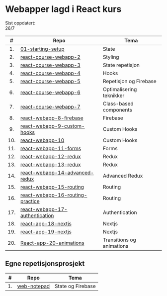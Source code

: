 # Webapper lagd i React kurs
Sist oppdatert:  
26/7

| #   | Repo                                                                                         | Tema                     |
|:---:|----------------------------------------------------------------------------------------------|--------------------------|
| 1.  |[01-starting-setup](https://github.com/paalss/01-starting-setup)                              | State                    |
| 2.  |[react-course-webapp-2](https://github.com/paalss/react-course-webapp-2)                      | Styling                  |
| 3.  |[react-course-webapp-3](https://github.com/paalss/react-course-webapp-3)                      | State repetisjon         |
| 4.  |[react-course-webapp-4](https://github.com/paalss/react-course-webapp-4)                      | Hooks                    |
| 5.  |[react-course-webapp-5](https://github.com/paalss/react-course-webapp-5)                      | Repetisjon og Firebase   |
| 6.  |[react-course-webapp-6](https://github.com/paalss/react-course-webapp-6)                      | Optimalisering teknikker |
| 7.  |[react-course-webapp-7](https://github.com/paalss/react-course-webapp-7)                      | Class-based components   |
| 8.  |[react-webapp-8-firebase](https://github.com/paalss/react-webapp-8-firebase)                  | Firebase                 |
| 9.  |[react-webapp-9-custom-hooks](https://github.com/paalss/react-webapp-9-custom-hooks)          | Custom Hooks             |
| 10. |[react-webapp-10](https://github.com/paalss/react-webapp-10)                                  | Custom Hooks             |
| 11. |[react-webapp-11-forms](https://github.com/paalss/react-webapp-11-forms)                      | Forms                    |
| 12. |[react-webapp-12-redux](https://github.com/paalss/react-webapp-12-redux)                      | Redux                    |
| 13. |[react-webapp-13-redux](https://github.com/paalss/react-webapp-13-redux)                      | Redux                    |
| 14. |[react-webapp-14-advanced-redux](https://github.com/paalss/react-webapp-14-advanced-redux)    | Advanced Redux           |
| 15. |[react-webapp-15-routing](https://github.com/paalss/react-webapp-15-routing)                  | Routing                  |
| 16. |[react-webapp-16-routing-practice](https://github.com/paalss/react-webapp-16-routing-practice)| Routing                  |
| 17. |[react-webapp-17-authentication](https://github.com/paalss/react-webapp-17-authentication)    | Authentication           |
| 18. |[react-app-18-nextjs](https://github.com/paalss/react-app-18-nextjs)                          | Nextjs                   |
| 19. |[react-app-19-nextjs](https://github.com/paalss/react-app-19-nextjs)                          | Nextjs                   |
| 20. |[React-app-20-animations](https://github.com/paalss/React-app-20-animations)                  | Transitions og animations|

## Egne repetisjonsprosjekt
| #  | Repo                                               | Tema            |
|:--:|----------------------------------------------------|-----------------|
| 1. |[web-notepad](https://github.com/paalss/web-notepad)|State og Firebase|